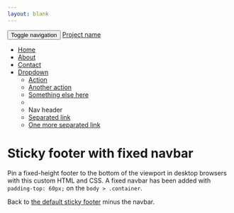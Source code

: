 ```yaml
---
layout: blank
---
```


<nav class="navbar navbar-default navbar-inverse navbar-fixed-top">
      <div class="container">
        <div class="navbar-header">
          <button aria-controls="navbar" aria-expanded="false" data-target="#navbar" data-toggle="collapse" class="navbar-toggle collapsed" type="button">
            <span class="sr-only">Toggle navigation</span>
            <span class="icon-bar"></span>
            <span class="icon-bar"></span>
            <span class="icon-bar"></span>
          </button>
          <a href="#" class="navbar-brand">Project name</a>
        </div>
        <div class="collapse navbar-collapse" id="navbar">
          <ul class="nav navbar-nav">
            <li class="active"><a href="#">Home</a></li>
            <li><a href="#about">About</a></li>
            <li><a href="#contact">Contact</a></li>
            <li class="dropdown">
              <a aria-expanded="false" role="button" data-toggle="dropdown" class="dropdown-toggle" href="#">Dropdown <span class="caret"></span></a>
              <ul role="menu" class="dropdown-menu">
                <li><a href="#">Action</a></li>
                <li><a href="#">Another action</a></li>
                <li><a href="#">Something else here</a></li>
                <li class="divider"></li>
                <li class="dropdown-header">Nav header</li>
                <li><a href="#">Separated link</a></li>
                <li><a href="#">One more separated link</a></li>
              </ul>
            </li>
          </ul>
        </div><!--/.nav-collapse -->
      </div>
    </nav>
<div class="container">

<div class="page-header">
  <h1>Sticky footer with fixed navbar</h1>
  </div>

  <p class="lead">Pin a fixed-height footer to the bottom of the viewport in desktop browsers with this custom HTML and CSS. A fixed navbar has been added with <code>padding-top: 60px;</code> on the <code>body &gt; .container</code>.</p>

  <p>Back to <a href="../sticky-footer">the default sticky footer</a> minus the navbar.</p>
</div>